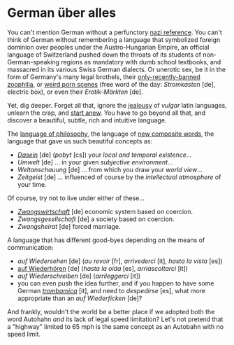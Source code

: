 German über alles
===

You can't mention German without a perfunctory [nazi reference](http://en.wikipedia.org/wiki/Deutschlandlied#Use_during_Nazi_rule). You can't think of German without remembering a language that symbolized foreign dominion over peoples under the Austro-Hungarian Empire, an official language of Switzerland pushed down the throats of its students of non-German-speaking regions as mandatory with dumb school textbooks, and massacred in its various Swiss German dialects. Or unerotic sex, be it in the form of Germany's many legal brothels, their [only-recently-banned zoophilia](http://www.dailymail.co.uk/news/article-2352779/Bestiality-brothels-spreading-Germany-campaigner-claims-abusers-sex-animals-lifestyle-choice.html), or [weird porn scenes](https://www.youtube.com/watch?v=c2etyxr-BVs) (free word of the day: *Stromkasten* [de], electric box), or even their *Erotik-Märkten* [de].

Yet, dig deeper. Forget all that, ignore the [jealousy](http://9gag.com/gag/aBRqZ4x?ref=fb.s) of *vulgar* latin languages, unlearn the crap, and [start anew](http://inner-game.info/how-to-learn-languages/). You have to go beyond all that, and discover a beautiful, subtle, rich and intuitive language. 

The [language of philosophy](http://www.slate.fr/tribune/84783/la-traduction-assassine-dheidegger), the language of [new composite words](http://www.telegraph.co.uk/news/worldnews/europe/germany/10095976/Germany-drops-its-longest-word-Rindfleischeti....html), the language that gave us such beautiful concepts as:

- *[Dasein](http://en.wikipedia.org/wiki/Dasein)* [de] (*pobyt* [cs]) your *local and temporal existence*...
- *Umwelt* [de] ... in your given *subjective environment*...
- *Weltanschauung* [de] ... from which you draw your *world view*...
- *Zeitgeist* [de] ... influenced of course by the *intellectual atmosphere* of your time.

Of course, try not to live under either of these...

- *[Zwangswirtschaft](http://mises.org/midroad/mr5.asp)* [de] economic system based on coercion.
- *Zwangsgesellschaft* [de] a society based on coercion.
- *Zwangsheirat* [de] forced marriage.

A language that has different good-byes depending on the means of communication:

- *auf Wiedersehen* [de] (*au revoir* [fr], *arrivederci* [it], *hasta la vista* [es])
- [auf Wiederhören](http://en.wiktionary.org/wiki/auf_Wiederh%C3%B6ren) [de] (*hasta la oída* [es], *arriascoltarci* [it])
- *auf Wiederschreiben* [de] (*arrileggerci* [it])
- you can even push the idea further, and if you happen to have some German *[trombamica](minestra-riscaldata-trombamici)* [it], and need to *despedirse* [es], what more appropriate than an *auf Wiederficken* [de]?

And frankly, wouldn't the world be a better place if we adopted both the word Autohahn *and* its lack of legal speed limitation? Let's not pretend that a "highway" limited to 65 mph is the same concept as an Autobahn with no speed limit.
